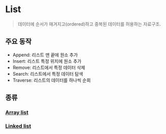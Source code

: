 # List

> 데이터에 순서가 매겨지고(ordered)하고 중복된 데이터를 허용하는 자료구조.

## 주요 동작

- Append: 리스트 맨 끝에 원소 추가
- Insert: 리스트 특정 위치에 원소 추가
- Remove: 리스트에서 특정 데이터 삭제
- Search: 리스트에서 특정 데이터 탐색
- Traverse: 리스트의 데이터를 하나씩 순회

## 종류

### [Array list][arraylist_link]

### [Linked list][linkedlist_link]

[arraylist_link]: <./ArrayList.md>
[linkedlist_link]: <./LinkedList.md>
